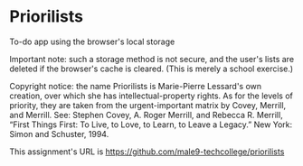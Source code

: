 # Priorilists
To-do app using the browser's local storage

Important note: such a storage method is not secure, and the user's lists are deleted if the browser's cache is cleared. (This is merely a school exercise.)

Copyright notice: the name Priorilists is Marie-Pierre Lessard's own creation, over which she has intellectual-property rights. As for the levels of priority, they are taken from the urgent-important matrix by Covey, Merrill, and Merrill. See: Stephen Covey, A. Roger Merrill, and Rebecca R. Merrill, “First Things First: To Live, to Love, to Learn, to Leave a Legacy.” New York: Simon and Schuster, 1994.

This assignment's URL is 
https://github.com/male9-techcollege/priorilists